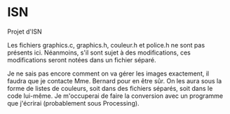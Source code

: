 # ISN
Projet d'ISN

Les fichiers graphics.c, graphics.h, couleur.h et police.h ne sont pas présents ici. Néanmoins, s'il sont sujet à des modifications, ces modifications seront notées dans un fichier séparé.

Je ne sais pas encore comment on va gérer les images exactement, il faudra que je contacte Mme. Bernard pour en être sûr. On les aura sous la forme de listes de couleurs, soit dans des fichiers séparés, soit dans le code lui-même. Je m'occuperai de faire la conversion avec un programme que j'écrirai (probablement sous Processing).
